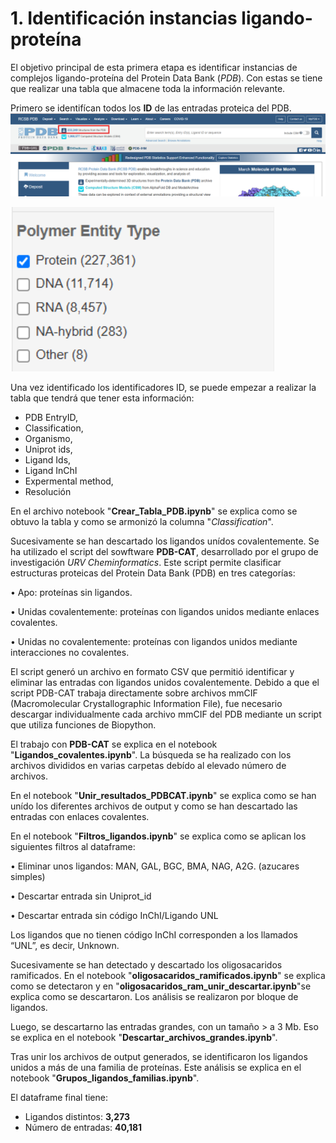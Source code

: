 # 1. Identificación instancias ligando-proteína

El objetivo principal de esta primera etapa es identificar instancias de complejos ligando-proteína del Protein Data Bank (*PDB*).
Con estas se tiene que realizar una tabla que almacene toda la información relevante.

Primero se identifícan todos los **ID** de las entradas proteica del PDB.
![Identificar entradas PDB](img/image.png)

![Filtrar por entradas protíca](img/image-1.png)

Una vez identificado los identificadores ID, se puede empezar a realizar la tabla que tendrá que tener esta información:

- PDB EntryID,
- Classification,
- Organismo,
- Uniprot ids,
- Ligand Ids,
- Ligand InChI
- Expermental method,
- Resolución

En el archivo notebook "**Crear_Tabla_PDB.ipynb**" se explica como se obtuvo la tabla y como se armonizó la columna "*Classification*".

Sucesivamente se han descartado los ligandos unídos covalentemente. Se ha utilizado el script del sowftware **PDB-CAT**, desarrollado por el grupo de investigación 
*URV Cheminformatics*. Este script permite clasificar estructuras proteicas del Protein Data Bank (PDB) en tres categorías: 

• Apo: proteínas sin ligandos. 
    
• Unidas covalentemente: proteínas con ligandos unidos mediante enlaces covalentes. 
    
• Unidas no covalentemente: proteínas con ligandos unidos mediante interacciones no covalentes. 
    
El script generó un archivo en formato CSV que permitió identificar y eliminar las entradas con ligandos unidos covalentemente. Debido a que el script PDB-CAT trabaja directamente sobre archivos mmCIF (Macromolecular Crystallographic Information File), fue necesario descargar individualmente cada archivo mmCIF del PDB mediante un script que utiliza funciones de Biopython.

El trabajo con **PDB-CAT** se explica en el notebook "**Ligandos_covalentes.ipynb**". La búsqueda se ha realizado con los archivos divididos en varias carpetas debído al elevado número de archivos.

En el notebook "**Unir_resultados_PDBCAT.ipynb**" se explica como se han unído los diferentes archivos de output y como se han descartado las entradas con enlaces covalentes.

En el notebook "**Filtros_ligandos.ipynb**" se explica como se aplican los siguientes filtros al dataframe:

• Eliminar unos ligandos: MAN, GAL, BGC, BMA, NAG, A2G. (azucares simples)

• Descartar entrada sin Uniprot_id

• Descartar entrada sin código InChI/Ligando UNL

Los ligandos que no tienen código InChI corresponden a los llamados “UNL”, es decir, Unknown.

Sucesivamente se han detectado y descartado los oligosacaridos ramificados.
En el notebook "**oligosacaridos_ramificados.ipynb**" se explica como se detectaron y en "**oligosacaridos_ram_unir_descartar.ipynb**"se explica como se descartaron. Los análisis se realizaron por bloque de ligandos.

Luego, se descartarno las entradas grandes, con un tamaño > a 3 Mb. Eso se explica en el notebook "**Descartar_archivos_grandes.ipynb**".

Tras unir los archivos de output generados, se identificaron los ligandos unidos a más de una familia de proteínas.
Este análisis se explica en el notebook "**Grupos_ligandos_familias.ipynb**".

El dataframe final tiene:

- Ligandos distintos: **3,273**
- Número de entradas: **40,181**

